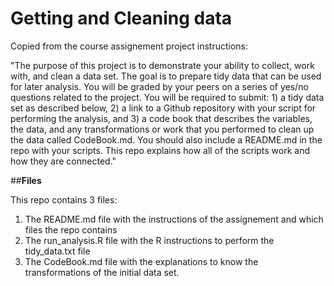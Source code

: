 
**Getting and Cleaning data**  
=========================


  Copied from the course assignement project instructions:

"The purpose of this project is to demonstrate your ability to collect, work with, and clean a data set. The goal is to prepare tidy data that can be used for later analysis. You will be graded by your peers on a series of yes/no questions related to the project. You will be required to submit: 1) a tidy data set as described below, 2) a link to a Github repository with your script for performing the analysis, and 3) a code book that describes the variables, the data, and any transformations or work that you performed to clean up the data called CodeBook.md. You should also include a README.md in the repo with your scripts. This repo explains how all of the scripts work and how they are connected."  


##**Files**  


This repo contains 3 files:  

1. The README.md file with the instructions of the assignement and which files the repo contains
2. The run_analysis.R file with the R instructions to perform the tidy_data.txt file
3. The CodeBook.md file with the explanations to know the transformations of the initial data set.

